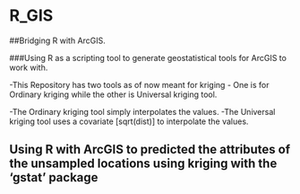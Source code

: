 # R_GIS
##Bridging R with ArcGIS.

###Using R as a scripting tool to generate geostatistical tools for ArcGIS to work with.

-This Repository has two tools as of now meant for kriging - One is for Ordinary kriging while the other is Universal kriging tool.

-The Ordinary kriging tool simply interpolates the values.
-The Universal kriging tool uses a covariate [sqrt(dist)] to interpolate the values.


## **Using R with ArcGIS to predicted the attributes of the unsampled locations using kriging with the ‘gstat’ package**

